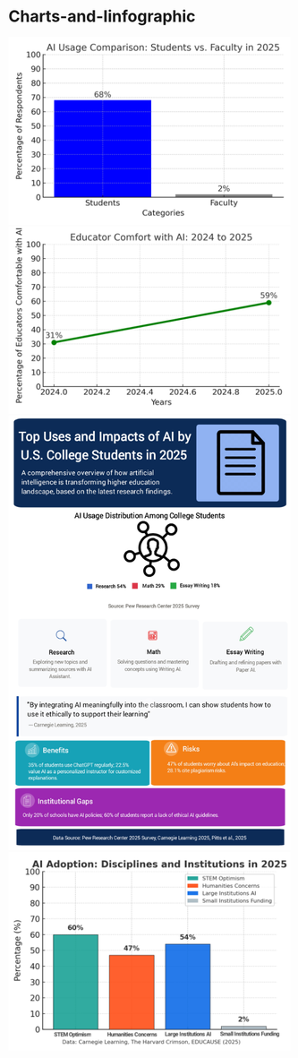 # Charts-and-Iinfographic
![image alt](https://github.com/saif9012911/Charts-and-Iinfographic/blob/main/AI%20usage%20comparison.png)
![image alt](https://github.com/saif9012911/Charts-and-Iinfographic/blob/main/Educator%20comfor%20with%20AI.png)
![image alt](https://github.com/saif9012911/Charts-and-Iinfographic/blob/main/Infographic.jpg)
![image alt](https://github.com/saif9012911/Charts-and-Iinfographic/blob/main/AI-Generated%20Comparison.jpg)
